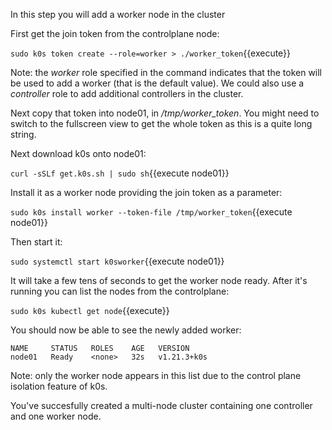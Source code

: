 In this step you will add a worker node in the cluster

First get the join token from the controlplane node:

`sudo k0s token create --role=worker > ./worker_token`{{execute}}

Note: the *worker* role specified in the command indicates that the token will be used to add a worker (that is the default value). We could also use a *controller* role to add additional controllers in the cluster.

Next copy that token into node01, in */tmp/worker_token*. You might need to switch to the fullscreen view to get the whole token as this is a quite long string.

Next download k0s onto node01:

`curl -sSLf get.k0s.sh | sudo sh`{{execute node01}}

Install it as a worker node providing the join token as a parameter:

`sudo k0s install worker --token-file /tmp/worker_token`{{execute node01}}

Then start it:

`sudo systemctl start k0sworker`{{execute node01}}

It will take a few tens of seconds to get the worker node ready. After it's running you can list the nodes from the controlplane:

`sudo k0s kubectl get node`{{execute}}

You should now be able to see the newly added worker:

```
NAME     STATUS   ROLES    AGE   VERSION
node01   Ready    <none>   32s   v1.21.3+k0s
```

Note: only the worker node appears in this list due to the control plane isolation feature of k0s.

You've succesfully created a multi-node cluster containing one controller and one worker node.